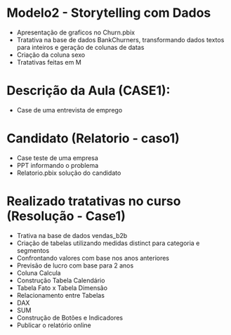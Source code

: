 # Modelo2 - Storytelling com Dados

  *  Apresentação de graficos no Churn.pbix
  *  Tratativa na base de dados BankChurners, transformando dados textos para inteiros e geração de colunas de datas
  *  Criação da coluna sexo
  *  Tratativas feitas em M
 

# Descrição da Aula (CASE1):

- Case de uma entrevista de emprego


# Candidato (Relatorio - caso1)

  * Case teste de uma empresa 
  * PPT informando o problema 
  * Relatorio.pbix solução do candidato

# Realizado tratativas no curso (Resolução  - Case1)

  * Trativa na base de dados vendas_b2b
  * Criação de tabelas utilizando medidas distinct para categoria e segmentos
  * Confrontando valores com base nos anos anteriores
  * Previsão de lucro com base para 2 anos
  * Coluna Calcula
  * Construção Tabela Calendário
  * Tabela Fato x Tabela Dimensão
  * Relacionamento entre Tabelas
  * DAX
  * SUM 
  * Construção de Botões e Indicadores
  * Publicar o relatório online

